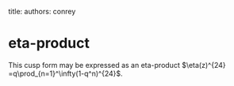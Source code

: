 title: 
authors:
    conrey

eta-product
===========

This cusp form may be expressed as an eta-product $\eta(z)^{24}
=q\prod_{n=1}^\infty(1-q^n)^{24}$.
